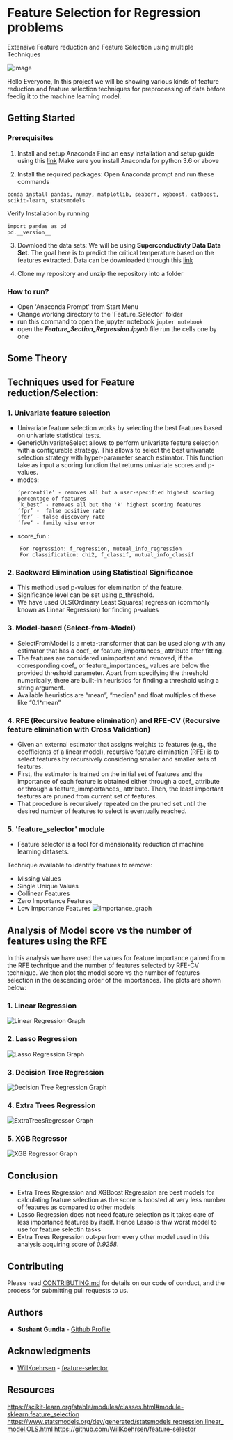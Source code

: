 # Feature Selection for Regression problems
Extensive Feature reduction and Feature Selection using multiple Techniques

![image](https://user-images.githubusercontent.com/39993298/58367424-b250aa00-7efc-11e9-80d8-be35aeaa222b.png)

Hello Everyone,
In this project we will be showing various kinds of feature reduction and feature selection techniques for preprocessing of data before feedig it to the machine learning model.

## Getting Started
### Prerequisites

1. Install and setup Anaconda
Find an easy installation and setup guide using this [link](https://www.datacamp.com/community/tutorials/installing-anaconda-windows)
Make sure you install Anaconda for python 3.6 or above

2. Install the required packages:
Open Anaconda prompt and run these commands
```
conda install pandas, numpy, matplotlib, seaborn, xgboost, catboost, scikit-learn, statsmodels
```
Verify Installation by running
```
import pandas as pd
pd.__version__
```

3. Download the data sets:
We will be using **Superconductivty Data Data Set**. The goal here is to predict the critical temperature based on the features extracted. Data can be downloaded through this [link](https://archive.ics.uci.edu/ml/datasets/Superconductivty+Data)
 
 4. Clone my repository and unzip the repository into a folder
 
### How to run?
- Open 'Anaconda Prompt' from Start Menu
- Change working directory to the 'Feature_Selector' folder
- run this command to open the jupyter notebook
  `jupter notebook`
- open the ***Feature_Section_Regression.ipynb*** file run the cells one by one


## Some Theory
## Techniques used for Feature reduction/Selection:

### 1. Univariate feature selection
- Univariate feature selection works by selecting the best features based on univariate statistical tests.
- GenericUnivariateSelect allows to perform univariate feature selection with a configurable strategy. This allows to select the best univariate selection strategy with hyper-parameter search estimator.
This function take as input a scoring function that returns univariate scores and p-values.
- modes: 
    ```
    ‘percentile’ - removes all but a user-specified highest scoring percentage of features
    ‘k_best’ - removes all but the 'k' highest scoring features
    ‘fpr’ -  false positive rate
    ‘fdr’ - false discovery rate
    ‘fwe’ - family wise error
    ```
- score_fun :
```
    For regression: f_regression, mutual_info_regression
    For classification: chi2, f_classif, mutual_info_classif
```
    
### 2. Backward Elimination using Statistical Significance
- This method used p-values for elemination of the feature.
- Significance level can be set using p_threshold.
- We have used OLS(Ordinary Least Squares) regression (commonly known as Linear Regression) for finding p-values

### 3. Model-based  (Select-from-Model)
- SelectFromModel is a meta-transformer that can be used along with any estimator that has a coef_ or feature_importances_ attribute after fitting.
- The features are considered unimportant and removed, if the corresponding coef_ or feature_importances_ values are below the provided threshold parameter. Apart from specifying the threshold numerically, there are built-in heuristics for finding a threshold using a string argument.
- Available heuristics are “mean”, “median” and float multiples of these like “0.1*mean”

### 4. RFE (Recursive feature elimination) and RFE-CV (Recursive feature elimination with Cross Validation)
- Given an external estimator that assigns weights to features (e.g., the coefficients of a linear model), recursive feature elimination (RFE) is to select features by recursively considering smaller and smaller sets of features.
- First, the estimator is trained on the initial set of features and the importance of each feature is obtained either through a coef_ attribute or through a feature_immportances_ attribute. Then, the least important features are pruned from current set of features.
- That procedure is recursively repeated on the pruned set until the desired number of features to select is eventually reached.
  
### 5. 'feature_selector' module
- Feature selector is a tool for dimensionality reduction of machine learning datasets.

Technique available to identify features to remove:
- Missing Values
- Single Unique Values
- Collinear Features
- Zero Importance Features
- Low Importance Features
![Importance_graph](https://user-images.githubusercontent.com/39993298/58367472-4b7fc080-7efd-11e9-810c-7654d5d29ea7.png)



## Analysis of Model score vs the number of features using the RFE

In this analysis we have used the values for feature importance gained from the RFE technique and the number of features selected by RFE-CV technique. We then plot the model score vs the number of features selection in the descending order of the importances.
The plots are shown below:

### 1. Linear Regression
![Linear Regression Graph](https://user-images.githubusercontent.com/39993298/58367484-72d68d80-7efd-11e9-8264-e5e30e26e960.png)
### 2. Lasso Regression
![Lasso Regression Graph](https://user-images.githubusercontent.com/39993298/58367490-8d106b80-7efd-11e9-957c-f35b8dcc30d5.png)
### 3. Decision Tree Regression
![Decision Tree Regression Graph](https://user-images.githubusercontent.com/39993298/58367497-ae715780-7efd-11e9-8599-e3af1bfe5f8b.png)
### 4. Extra Trees Regression
![ExtraTreesRegressor Graph](https://user-images.githubusercontent.com/39993298/58367508-cfd24380-7efd-11e9-97b7-145169b2b87c.png)
### 5. XGB Regressor
![XGB Regressor Graph](https://user-images.githubusercontent.com/39993298/58367517-ec6e7b80-7efd-11e9-880d-4f62fddc6807.png)

## Conclusion
* Extra Trees Regression and XGBoost Regression are best models for calculating feature selection as the score is boosted at very less number of features as compared to other models
* Lasso Regression does not need feature selection as it takes care of less importance features by itself. Hence Lasso is thw worst model to use for feature selectin tasks
* Extra Trees Regression out-perfrom every other model used in this analysis acquiring score of *0.9258*.


## Contributing

Please read [CONTRIBUTING.md](https://gist.github.com/PurpleBooth/b24679402957c63ec426) for details on our code of conduct, and the process for submitting pull requests to us.

## Authors

* **Sushant Gundla** - [Github Profile](https://github.com/Sharpyyy)

<!---
## License 
his project is licensed under the MIT License - see the [LICENSE.md](LICENSE.md) file for details
-->

## Acknowledgments

* [WillKoehrsen](https://github.com/WillKoehrsen) - [feature-selector](https://github.com/WillKoehrsen/feature-selector)

## Resources
https://scikit-learn.org/stable/modules/classes.html#module-sklearn.feature_selection
https://www.statsmodels.org/dev/generated/statsmodels.regression.linear_model.OLS.html
https://github.com/WillKoehrsen/feature-selector
